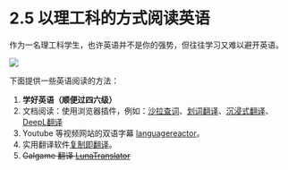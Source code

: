 # 2.5 以理工科的方式阅读英语

作为一名理工科学生，也许英语并不是你的强势，但往往学习又难以避开英语。

![](https://cdn.xyxsw.site/G6zAbGrTKoBLsfxhmvHcUBVynpc.png)

下面提供一些英语阅读的方法：

1. **学好英语（顺便过四六级）**
2. 文档阅读：使用浏览器插件，例如：[沙拉查词](https://saladict.crimx.com/)、[划词翻译](https://hcfy.app/)、[沉浸式翻译](https://immersivetranslate.com/docs/)、[DeepL翻译](https://www.deepl.com/zh/app/)
3. Youtube 等视频网站的双语字幕 [languagereactor](https://www.languagereactor.com/)。
4. 实用翻译软件[复制即翻译](https://copytranslator.github.io/)。
5. ~~Galgame 翻译 [LunaTranslator](https://github.com/HIllya51/LunaTranslator)~~
